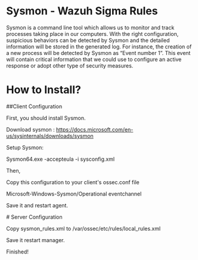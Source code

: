 # Sysmon - Wazuh Sigma Rules


Sysmon is a command line tool which allows us to monitor and track processes taking place in our computers. With the right configuration, suspicious behaviors can be detected by Sysmon and the detailed information will be stored in the generated log. For instance, the creation of a new process will be detected by Sysmon as “Event number 1”. This event will contain critical information that we could use to configure an active response or adopt other type of security measures.


# How to Install?


##Client Configuration

First, you should install Sysmon.

Download sysmon : https://docs.microsoft.com/en-us/sysinternals/downloads/sysmon

Setup Sysmon: 

Sysmon64.exe -accepteula -i sysconfig.xml

Then, 

Copy this configuration to your client's ossec.conf file
 

<localfile>
<location>Microsoft-Windows-Sysmon/Operational</location>
<log_format>eventchannel</log_format>
</localfile>
	
Save it and restart agent.

# Server Configuration

Copy sysmon_rules.xml to /var/ossec/etc/rules/local_rules.xml

Save it restart manager.

Finished!
